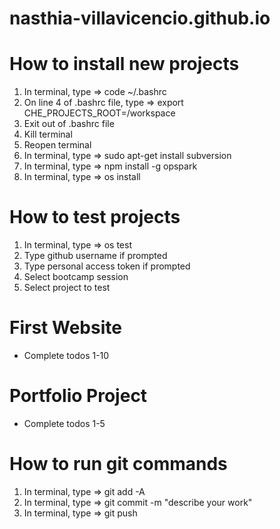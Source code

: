 # nasthia-villavicencio.github.io

# How to install new projects
1) In terminal, type => code ~/.bashrc
2) On line 4 of .bashrc file, type => export CHE_PROJECTS_ROOT=/workspace
3) Exit out of .bashrc file
4) Kill terminal
5) Reopen terminal
6) In terminal, type => sudo apt-get install subversion
7) In terminal, type => npm install -g opspark
8) In terminal, type => os install

# How to test projects
1) In terminal, type => os test
2) Type github username if prompted
3) Type personal access token if prompted
4) Select bootcamp session
5) Select project to test

# First Website
- Complete todos 1-10

# Portfolio Project
- Complete todos 1-5

# How to run git commands
1) In terminal, type => git add -A
2) In terminal, type => git commit -m "describe your work"
3) In terminal, type => git push